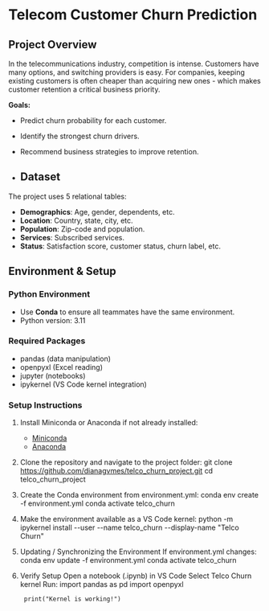 # Telecom Customer Churn Prediction

## Project Overview
In the telecommunications industry, competition is intense.
Customers have many options, and switching providers is easy.
For companies, keeping existing customers is often cheaper than acquiring new ones - which makes customer retention a critical business priority. 

**Goals:**
- Predict churn probability for each customer.
- Identify the strongest churn drivers.
- Recommend business strategies to improve retention.

- ## Dataset
The project uses 5 relational tables:
- **Demographics**: Age, gender, dependents, etc.
- **Location**: Country, state, city, etc.
- **Population**: Zip-code and population.
- **Services**: Subscribed services.
- **Status**: Satisfaction score, customer status, churn label, etc.

## Environment & Setup
### Python Environment
- Use **Conda** to ensure all teammates have the same environment.
- Python version: 3.11

### Required Packages
- pandas (data manipulation)
- openpyxl (Excel reading)
- jupyter (notebooks)
- ipykernel (VS Code kernel integration)

### Setup Instructions
1. Install Miniconda or Anaconda if not already installed:
   - [Miniconda](https://docs.conda.io/en/latest/miniconda.html)
   - [Anaconda](https://www.anaconda.com/products/distribution)

2. Clone the repository and navigate to the project folder:
    git clone https://github.com/dianagvmes/telco_churn_project.git
    cd telco_churn_project

3. Create the Conda environment from environment.yml:
    conda env create -f environment.yml
    conda activate telco_churn

4. Make the environment available as a VS Code kernel:
    python -m ipykernel install --user --name telco_churn --display-name "Telco Churn"

5. Updating / Synchronizing the Environment
    If environment.yml changes:
    conda env update -f environment.yml
    conda activate telco_churn

6. Verify Setup
    Open a notebook (.ipynb) in VS Code
    Select Telco Churn kernel
    Run:
        import pandas as pd
        import openpyxl

        print("Kernel is working!") 